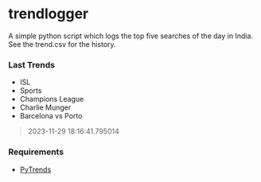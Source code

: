 # trendlogger
A simple python script which logs the top five searches of the day in India.<br>See the trend.csv for the history.<br>

<!-- Last Trends -->
### Last Trends
* ISL
* Sports
* Champions League
* Charlie Munger
* Barcelona vs Porto
> 2023-11-29 18:16:41.795014

<!-- Requirements -->
### Requirements
* [PyTrends](https://github.com/dreyco676/pytrends)

